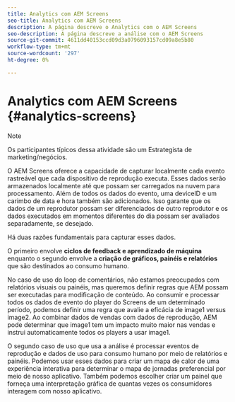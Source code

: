 ```yaml
---
title: Analytics com AEM Screens
seo-title: Analytics com AEM Screens
description: A página descreve o Analytics com o AEM Screens
seo-description: A página descreve a análise com o AEM Screens
source-git-commit: 4611dd40153ccd09d3a0796093157cd09a8e5b80
workflow-type: tm+mt
source-wordcount: '297'
ht-degree: 0%

---
```



# Analytics com AEM Screens {#analytics-screens}

>[!NOTE]
>
>Os participantes típicos dessa atividade são um Estrategista de marketing/negócios.

O AEM Screens oferece a capacidade de capturar localmente cada evento rastreável que cada dispositivo de reprodução executa. Esses dados serão armazenados localmente até que possam ser carregados na nuvem para processamento. Além de todos os dados do evento, uma deviceID e um carimbo de data e hora também são adicionados. Isso garante que os dados de um reprodutor possam ser diferenciados de outro reprodutor e os dados executados em momentos diferentes do dia possam ser avaliados separadamente, se desejado.

Há duas razões fundamentais para capturar esses dados.

O primeiro envolve **ciclos de feedback e aprendizado de máquina** enquanto o segundo envolve a **criação de gráficos, painéis e relatórios** que são destinados ao consumo humano.

No caso de uso do loop de comentários, não estamos preocupados com relatórios visuais ou painéis, mas queremos definir regras que AEM possam ser executadas para modificação de conteúdo. Ao consumir e processar todos os dados de evento do player do Screens de um determinado período, podemos definir uma regra que avalie a eficácia de image1 versus image2. Ao combinar dados de vendas com dados de reprodução, AEM pode determinar que image1 tem um impacto muito maior nas vendas e instrui automaticamente todos os players a usar image1.

O segundo caso de uso que usa a análise é processar eventos de reprodução e dados de uso para consumo humano por meio de relatórios e painéis.
Podemos usar esses dados para criar um mapa de calor de uma experiência interativa para determinar o mapa de jornadas preferencial por meio de nosso aplicativo. Também podemos escolher criar um painel que forneça uma interpretação gráfica de quantas vezes os consumidores interagem com nosso aplicativo.

